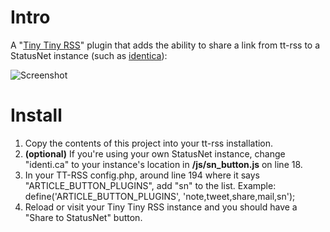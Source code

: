 # Intro

A "[Tiny Tiny RSS](http://tt-rss.org)" plugin that adds the ability to share a link from tt-rss to a StatusNet instance (such as [identica](http://identi.ca)):

![Screenshot](http://chromic.org/images/ttrss2sn.png)

# Install

1. Copy the contents of this project into your tt-rss installation.
1. **(optional)** If you're using your own StatusNet instance, change "identi.ca" to your instance's location in **/js/sn_button.js** on line 18.
1. In your TT-RSS config.php, around line 194 where it says "ARTICLE_BUTTON_PLUGINS", add "sn" to the list. Example: define('ARTICLE_BUTTON_PLUGINS', 'note,tweet,share,mail,sn');
1. Reload or visit your Tiny Tiny RSS instance and you should have a "Share to StatusNet" button.
